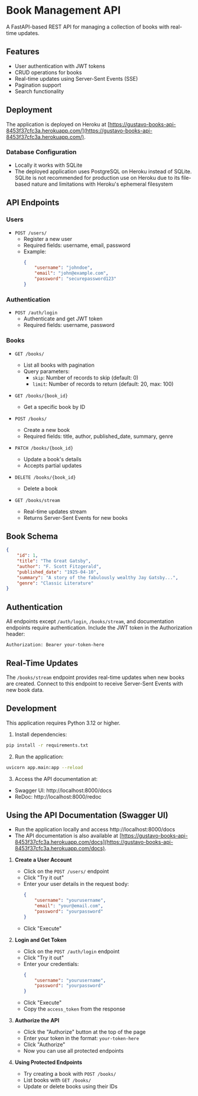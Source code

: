 # Book Management API

A FastAPI-based REST API for managing a collection of books with real-time updates.

## Features

-   User authentication with JWT tokens
-   CRUD operations for books
-   Real-time updates using Server-Sent Events (SSE)
-   Pagination support
-   Search functionality

## Deployment

The application is deployed on Heroku at [https://gustavo-books-api-8453f37cfc3a.herokuapp.com/](https://gustavo-books-api-8453f37cfc3a.herokuapp.com/).

### Database Configuration

-   Locally it works with SQLite
-   The deployed application uses PostgreSQL on Heroku instead of SQLite. SQLite is not recommended for production use on Heroku due to its file-based nature and limitations with Heroku's ephemeral filesystem

## API Endpoints

### Users

-   `POST /users/`
    -   Register a new user
    -   Required fields: username, email, password
    -   Example:
        ```json
        {
            "username": "johndoe",
            "email": "john@example.com",
            "password": "securepassword123"
        }
        ```

### Authentication

-   `POST /auth/login`
    -   Authenticate and get JWT token
    -   Required fields: username, password

### Books

-   `GET /books/`

    -   List all books with pagination
    -   Query parameters:
        -   `skip`: Number of records to skip (default: 0)
        -   `limit`: Number of records to return (default: 20, max: 100)

-   `GET /books/{book_id}`

    -   Get a specific book by ID

-   `POST /books/`

    -   Create a new book
    -   Required fields: title, author, published_date, summary, genre

-   `PATCH /books/{book_id}`

    -   Update a book's details
    -   Accepts partial updates

-   `DELETE /books/{book_id}`

    -   Delete a book

-   `GET /books/stream`
    -   Real-time updates stream
    -   Returns Server-Sent Events for new books

## Book Schema

```json
{
    "id": 1,
    "title": "The Great Gatsby",
    "author": "F. Scott Fitzgerald",
    "published_date": "1925-04-10",
    "summary": "A story of the fabulously wealthy Jay Gatsby...",
    "genre": "Classic Literature"
}
```

## Authentication

All endpoints except `/auth/login`, `/books/stream`, and documentation endpoints require authentication. Include the JWT token in the Authorization header:

```
Authorization: Bearer your-token-here
```

## Real-Time Updates

The `/books/stream` endpoint provides real-time updates when new books are created. Connect to this endpoint to receive Server-Sent Events with new book data.

## Development

This application requires Python 3.12 or higher.

1. Install dependencies:

```bash
pip install -r requirements.txt
```

2. Run the application:

```bash
uvicorn app.main:app --reload
```

3. Access the API documentation at:

-   Swagger UI: http://localhost:8000/docs
-   ReDoc: http://localhost:8000/redoc

## Using the API Documentation (Swagger UI)

-   Run the application locally and access http://localhost:8000/docs
-   The API documentation is also available at [https://gustavo-books-api-8453f37cfc3a.herokuapp.com/docs](https://gustavo-books-api-8453f37cfc3a.herokuapp.com/docs).

1. **Create a User Account**

    - Click on the `POST /users/` endpoint
    - Click "Try it out"
    - Enter your user details in the request body:
        ```json
        {
            "username": "yourusername",
            "email": "your@email.com",
            "password": "yourpassword"
        }
        ```
    - Click "Execute"

2. **Login and Get Token**

    - Click on the `POST /auth/login` endpoint
    - Click "Try it out"
    - Enter your credentials:
        ```json
        {
            "username": "yourusername",
            "password": "yourpassword"
        }
        ```
    - Click "Execute"
    - Copy the `access_token` from the response

3. **Authorize the API**

    - Click the "Authorize" button at the top of the page
    - Enter your token in the format: `your-token-here`
    - Click "Authorize"
    - Now you can use all protected endpoints

4. **Using Protected Endpoints**

    - Try creating a book with `POST /books/`
    - List books with `GET /books/`
    - Update or delete books using their IDs
